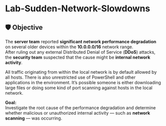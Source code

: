 # Lab-Sudden-Network-Slowdowns

## 🛡️ Objective

The **server team** reported **significant network performance degradation** on several older devices within the **10.0.0.0/16** network range.  
After ruling out any external Distributed Denial of Service (**DDoS**) attacks, the **security team** suspected that the cause might be **internal network activity**.

All traffic originating from within the local network is by default allowed by all hosts. There is also unrestricted use of PowerShell and other applications in the environment. It’s possible someone is either downloading large files or doing some kind of port scanning against hosts in the local network.

**Goal:**  
Investigate the root cause of the performance degradation and determine whether malicious or unauthorized internal activity — such as **network scanning** — was occurring.
